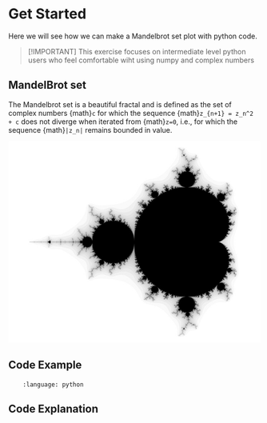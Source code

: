 
# Get Started

Here we will see how we can make a Mandelbrot set plot with python code.

> [!IMPORTANT] This exercise focuses on intermediate level python users who feel comfortable wiht using numpy and complex numbers

## MandelBrot set

The Mandelbrot set is a beautiful fractal and is defined as the set of complex numbers {math}`c` for which the sequence {math}`z_{n+1} = z_n^2 + c` does not diverge when iterated from {math}`z=0`, i.e., for which the sequence {math}`|z_n|` remains bounded in value.

![Mandelbrot set](./_static/get-started/mandel1s.jpg)

## Code Example

```{literalinclude} ../src/mandelbrot.py
    :language: python
```

## Code Explanation

```{autofunction} mandelbrot.mandelbrot_set
```